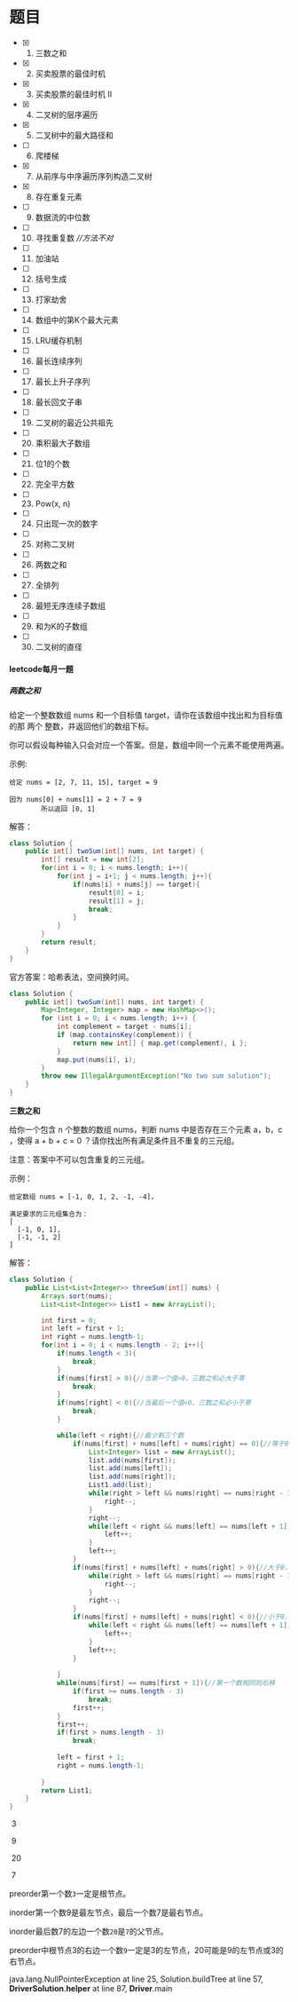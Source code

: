 # 题目

- [x] 1. 三数之和
- [x] 2. 买卖股票的最佳时机
- [x] 3. 买卖股票的最佳时机 II
- [x] 4. 二叉树的层序遍历
- [x] 5. 二叉树中的最大路径和
- [ ] 6. 爬楼梯
- [x] 7. 从前序与中序遍历序列构造二叉树
- [x] 8. 存在重复元素
- [ ] 9. 数据流的中位数
- [ ] 10. 寻找重复数			*//方法不对*
- [ ] 11. 加油站
- [ ] 12. 括号生成
- [ ] 13. 打家劫舍
- [ ] 14. 数组中的第K个最大元素
- [ ] 15. LRU缓存机制
- [ ] 16. 最长连续序列
- [ ] 17. 最长上升子序列
- [ ] 18. 最长回文子串
- [ ] 19. 二叉树的最近公共祖先
- [ ] 20. 乘积最大子数组
- [ ] 21. 位1的个数
- [ ] 22. 完全平方数
- [ ] 23. Pow(x, n)
- [ ] 24. 只出现一次的数字
- [ ] 25. 对称二叉树
- [ ] 26. 两数之和
- [ ] 27. 全排列
- [ ] 28. 最短无序连续子数组
- [ ] 29. 和为K的子数组
- [ ] 30. 二叉树的直径



















#### leetcode每月一题

##### 	两数之和



给定一个整数数组 nums 和一个目标值 target，请你在该数组中找出和为目标值的那 两个 整数，并返回他们的数组下标。

你可以假设每种输入只会对应一个答案。但是，数组中同一个元素不能使用两遍。

 

示例:

```
给定 nums = [2, 7, 11, 15], target = 9

因为 nums[0] + nums[1] = 2 + 7 = 9
		所以返回 [0, 1]
```

解答：

```java
class Solution {
    public int[] twoSum(int[] nums, int target) {
        int[] result = new int[2];
        for(int i = 0; i < nums.length; i++){
            for(int j = i+1; j < nums.length; j++){
                if(nums[i] + nums[j] == target){
                    result[0] = i;
                    result[1] = j;
                    break;
                }
            }
        }
        return result;
    }
}

```



官方答案：哈希表法，空间换时间。

```java
class Solution {
    public int[] twoSum(int[] nums, int target) {
        Map<Integer, Integer> map = new HashMap<>();
        for (int i = 0; i < nums.length; i++) {
            int complement = target - nums[i];
            if (map.containsKey(complement)) {
                return new int[] { map.get(complement), i };
            }
            map.put(nums[i], i);
        }
        throw new IllegalArgumentException("No two sum solution");
    }
}
```







**三数之和**

给你一个包含 n 个整数的数组 nums，判断 nums 中是否存在三个元素 a，b，c ，使得 a + b + c = 0 ？请你找出所有满足条件且不重复的三元组。

注意：答案中不可以包含重复的三元组。

 

示例：

```
给定数组 nums = [-1, 0, 1, 2, -1, -4]，

满足要求的三元组集合为：
[
  [-1, 0, 1],
  [-1, -1, 2]
]
```

解答：

```Java
class Solution {
    public List<List<Integer>> threeSum(int[] nums) {
        Arrays.sort(nums);
        List<List<Integer>> List1 = new ArrayList();

        int first = 0;
        int left = first + 1;
        int right = nums.length-1;
        for(int i = 0; i < nums.length - 2; i++){
            if(nums.length < 3){
                break;
            }
            if(nums[first] > 0){//当第一个值>0，三数之和必大于零
                break;
            }
            if(nums[right] < 0){//当最后一个值<0，三数之和必小于零
                break;
            }

            while(left < right){//最少剩三个数
                if(nums[first] + nums[left] + nums[right] == 0){//等于0存储，左指针右移，右指针左移
                    List<Integer> list = new ArrayList();
                    list.add(nums[first]);
                    list.add(nums[left]);
                    list.add(nums[right]);
                    List1.add(list);
                    while(right > left && nums[right] == nums[right - 1]){
                        right--;
                    }
                    right--;
                    while(left < right && nums[left] == nums[left + 1]){
                        left++;
                    }
                    left++;
                }
                if(nums[first] + nums[left] + nums[right] > 0){//大于0，右数太大，右指针左移
                    while(right > left && nums[right] == nums[right - 1]){
                        right--;
                    }
                    right--;
                }
                if(nums[first] + nums[left] + nums[right] < 0){//小于0，左数太小，左指针右移
                    while(left < right && nums[left] == nums[left + 1]){
                        left++;
                    }
                    left++;
                }
                
            }
            while(nums[first] == nums[first + 1]){//第一个数相同则右移 
                if(first >= nums.length - 3)
                    break;
                first++;
            }
            first++;
            if(first > nums.length - 3)
                break;
                
            left = first + 1;
            right = nums.length-1;
            
        }
        return List1;
    }
}
```











​			3

​	9

​								20

​										7





preorder第一个数`3`一定是根节点。

inorder第一个数9是最左节点，最后一个数7是最右节点。



inorder最后数7的左边一个数`20`是`7`的父节点。

preorder中根节点3的右边一个数`9`一定是3的左节点，20可能是9的左节点或3的右节点。

java.lang.NullPointerException
  at line 25, Solution.buildTree
  at line 57, __DriverSolution__.__helper__
  at line 87, __Driver__.main























